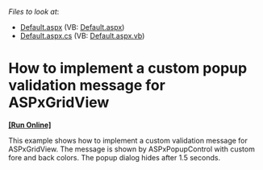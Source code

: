 <!-- default file list -->
*Files to look at*:

* [Default.aspx](./CS/WebSite/Default.aspx) (VB: [Default.aspx](./VB/WebSite/Default.aspx))
* [Default.aspx.cs](./CS/WebSite/Default.aspx.cs) (VB: [Default.aspx.vb](./VB/WebSite/Default.aspx.vb))
<!-- default file list end -->
# How to implement a custom popup validation message for ASPxGridView
<!-- run online -->
**[[Run Online]](https://codecentral.devexpress.com/e2950/)**
<!-- run online end -->


<p>This example shows how to implement a custom validation message for ASPxGridView. The message is shown by ASPxPopupControl with custom fore and back colors. The popup dialog hides after 1.5 seconds.</p>

<br/>


